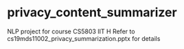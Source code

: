 # privacy_content_summarizer
NLP project for course CS5803 IIT H
Refer to cs19mds11002_privacy_summarization.pptx for details
